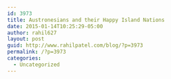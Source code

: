 ```yaml
---
id: 3973
title: Austronesians and their Happy Island Nations
date: 2015-01-14T10:25:29-05:00
author: rahil627
layout: post
guid: http://www.rahilpatel.com/blog/?p=3973
permalink: /?p=3973
categories:
  - Uncategorized
---
```

